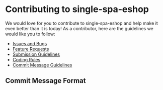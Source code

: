 # Contributing to single-spa-eshop

We would love for you to contribute to single-spa-eshop and help make it even better than it is today!
As a contributor, here are the guidelines we would like you to follow:

 - [Issues and Bugs](#issue)
 - [Feature Requests](#feature)
 - [Submission Guidelines](#submit)
 - [Coding Rules](#rules)
 - [Commit Message Guidelines](#commit)


## <a name="commit"></a> Commit Message Format